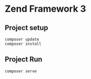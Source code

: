 # Zend Framework 3 

## Project setup
```
composer update
composer install
```

## Project Run
```
composer serve
```
